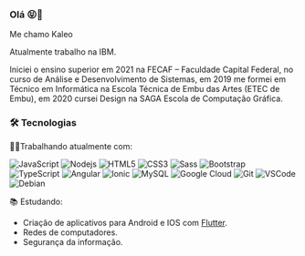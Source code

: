 ### Olá 😝🤘

Me chamo Kaleo

Atualmente trabalho na IBM.

Iniciei o ensino superior em 2021 na FECAF – Faculdade Capital Federal, no curso de Análise e Desenvolvimento de Sistemas, em 2019 me formei em Técnico em Informática na Escola Técnica de Embu das Artes (ETEC de Embu), em 2020 cursei Design na SAGA Escola de Computação Gráfica.

### 🛠️ Tecnologias 

👨‍💻Trabalhando atualmente com:

![JavaScript](https://img.shields.io/badge/-JavaScript-black?style=flat-square&logo=javascript)
![Nodejs](https://img.shields.io/badge/-Nodejs-339933?style=flat-square&logo=Node.js&logoColor=white)
![HTML5](https://img.shields.io/badge/-HTML5-E34F26?style=flat-square&logo=html5&logoColor=white)
![CSS3](https://img.shields.io/badge/-CSS3-1572B6?style=flat-square&logo=css3)
![Sass](https://img.shields.io/badge/-Sass-CC6699?style=flat-square&logo=sass&logoColor=white)
![Bootstrap](https://img.shields.io/badge/-Bootstrap-563D7C?style=flat-square&logo=bootstrap)
![TypeScript](https://img.shields.io/badge/-TypeScript-007ACC?style=flat-square&logo=typescript)
![Angular](https://img.shields.io/badge/-Angular-DD0031?style=flat-square&logo=angular)
![Ionic](https://img.shields.io/badge/-Ionic-3880FF?style=flat-square&logo=ionic&logoColor=white)
![MySQL](https://img.shields.io/badge/-MySQL-4479A1?style=flat-square&logo=mysql&logoColor=white)
![Google Cloud](https://img.shields.io/badge/Google%20Cloud-4285F4?style=flat-square&logo=google-cloud&logoColor=white)
![Git](https://img.shields.io/badge/-Git-black?style=flat-square&logo=git)
![VSCode](https://img.shields.io/badge/-VSCode-007ACC?style=flat-square&logo=visual-studio-code&logoColor=white)
![Debian](https://img.shields.io/badge/-Debian%20GNU/Linux-gray?style=flat-square&logo=debian&logoColor=red)

📚 Estudando:

* Criação de aplicativos para Android e IOS com [Flutter](https://flutter.dev/).<br>
* Redes de computadores.<br>
* Segurança da informação.

<!--
**Kaleo-Stark/Kaleo-Stark** is a ✨ _special_ ✨ repository because its `README.md` (this file) appears on your GitHub profile.

Here are some ideas to get you started:

- 🔭 I’m currently working on ...
- 🌱 I’m currently learning ...
- 👯 I’m looking to collaborate on ...
- 🤔 I’m looking for help with ...
- 💬 Ask me about ...
- 📫 How to reach me: ...
- 😄 Pronouns: ...
- ⚡ Fun fact: ...
-->
